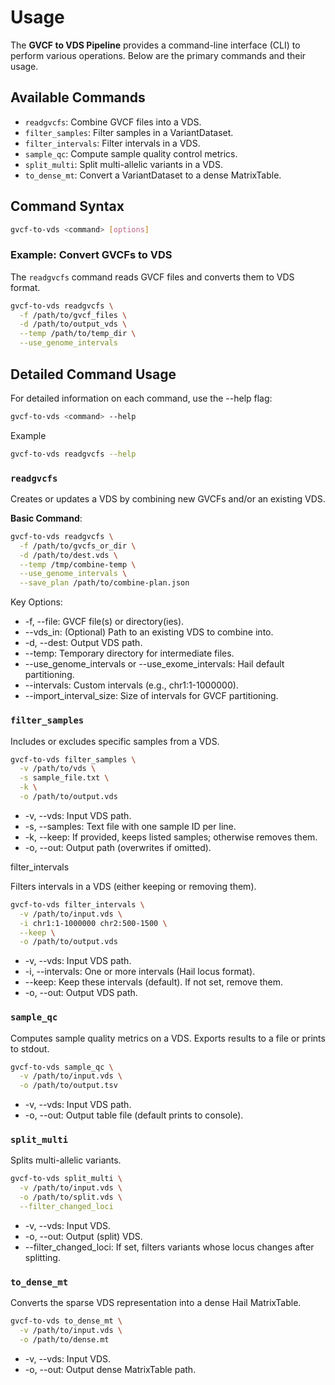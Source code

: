 # Usage

The **GVCF to VDS Pipeline** provides a command-line interface (CLI) to perform various operations. Below are the primary commands and their usage.

## Available Commands

- `readgvcfs`: Combine GVCF files into a VDS.
- `filter_samples`: Filter samples in a VariantDataset.
- `filter_intervals`: Filter intervals in a VDS.
- `sample_qc`: Compute sample quality control metrics.
- `split_multi`: Split multi-allelic variants in a VDS.
- `to_dense_mt`: Convert a VariantDataset to a dense MatrixTable.

## Command Syntax

```bash
gvcf-to-vds <command> [options]
```

### Example: Convert GVCFs to VDS

The `readgvcfs` command reads GVCF files and converts them to VDS format.

```bash
gvcf-to-vds readgvcfs \
  -f /path/to/gvcf_files \
  -d /path/to/output_vds \
  --temp /path/to/temp_dir \
  --use_genome_intervals
```

## Detailed Command Usage

For detailed information on each command, use the --help flag:

```bash
gvcf-to-vds <command> --help
```

Example

```bash
gvcf-to-vds readgvcfs --help
```


### `readgvcfs`

Creates or updates a VDS by combining new GVCFs and/or an existing VDS.

**Basic Command**:

```bash
gvcf-to-vds readgvcfs \
  -f /path/to/gvcfs_or_dir \
  -d /path/to/dest.vds \
  --temp /tmp/combine-temp \
  --use_genome_intervals \
  --save_plan /path/to/combine-plan.json
```

Key Options:
*	-f, --file: GVCF file(s) or directory(ies).
*	--vds_in: (Optional) Path to an existing VDS to combine into.
*	-d, --dest: Output VDS path.
*	--temp: Temporary directory for intermediate files.
*	--use_genome_intervals or --use_exome_intervals: Hail default partitioning.
*	--intervals: Custom intervals (e.g., chr1:1-1000000).
*	--import_interval_size: Size of intervals for GVCF partitioning.

### ```filter_samples```

Includes or excludes specific samples from a VDS.

```bash
gvcf-to-vds filter_samples \
  -v /path/to/vds \
  -s sample_file.txt \
  -k \
  -o /path/to/output.vds
```

* -v, --vds: Input VDS path.
* -s, --samples: Text file with one sample ID per line.
* -k, --keep: If provided, keeps listed samples; otherwise removes them.
* -o, --out: Output path (overwrites if omitted).

filter_intervals

Filters intervals in a VDS (either keeping or removing them).

```bash
gvcf-to-vds filter_intervals \
  -v /path/to/input.vds \
  -i chr1:1-1000000 chr2:500-1500 \
  --keep \
  -o /path/to/output.vds
```
* -v, --vds: Input VDS path.
* -i, --intervals: One or more intervals (Hail locus format).
* --keep: Keep these intervals (default). If not set, remove them.
* -o, --out: Output VDS path.

### ```sample_qc```

Computes sample quality metrics on a VDS. Exports results to a file or prints to stdout.
 
```bash
gvcf-to-vds sample_qc \
  -v /path/to/input.vds \
  -o /path/to/output.tsv
```

* -v, --vds: Input VDS path.
* -o, --out: Output table file (default prints to console).

### ```split_multi```

Splits multi-allelic variants.
 
```bash
gvcf-to-vds split_multi \
  -v /path/to/input.vds \
  -o /path/to/split.vds \
  --filter_changed_loci
```

* -v, --vds: Input VDS.
* -o, --out: Output (split) VDS.
* --filter_changed_loci: If set, filters variants whose locus changes after splitting.

### ```to_dense_mt```

Converts the sparse VDS representation into a dense Hail MatrixTable.

```bash
gvcf-to-vds to_dense_mt \
  -v /path/to/input.vds \
  -o /path/to/dense.mt
```

* -v, --vds: Input VDS.
* -o, --out: Output dense MatrixTable path.